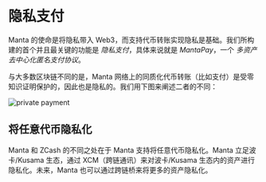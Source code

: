 # 隐私支付

Manta 的使命是将隐私带入 Web3，而支持代币转账实现隐私是基础。我们所构建的首个并且最关键的功能是 _隐私支付_，具体来说就是 *MantaPay*，一个 _多资产去中心化匿名支付协议_。

与大多数区块链不同的是，Manta 网络上的同质化代币转账（比如支付）是受零知识证明保护的，因此也是隐私的。我们用下图来阐述二者的不同：

![private payment](../../../../../docs/concepts/resources/private-payment.png)

## 将任意代币隐私化

Manta 和 ZCash 的不同之处在于 Manta 支持将任意代币隐私化。Manta 立足波卡/Kusama 生态，通过 XCM（跨链通讯）来对波卡/Kusama 生态内的资产进行隐私化。未来，Manta 也可以通过跨链桥来将更多的资产隐私化。
